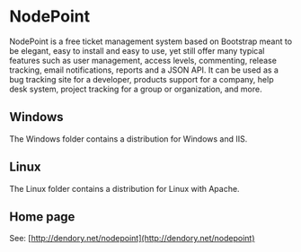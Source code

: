 NodePoint
=========
NodePoint is a free ticket management system based on Bootstrap meant to be elegant, easy to install and easy to use, yet still offer many typical features such as user management, access levels, commenting, release tracking, email notifications, reports and a JSON API. It can be used as a bug tracking site for a developer, products support for a company, help desk system, project tracking for a group or organization, and more.

Windows
-------
The Windows folder contains a distribution for Windows and IIS.

Linux
-----
The Linux folder contains a distribution for Linux with Apache.

Home page
---------
See: [http://dendory.net/nodepoint](http://dendory.net/nodepoint)
